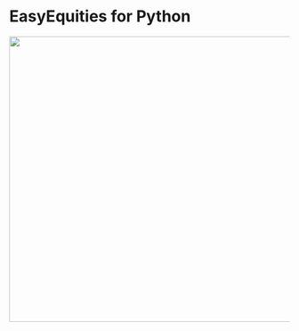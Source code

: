 # EasyEquities for Python
<p align="center">  
  <img width="512" src="https://github.com/lohanjs/images/blob/main/EasyEquities.png?raw=true"
</p>


